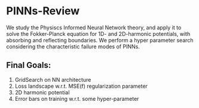 # PINNs-Review
We study the Physiscs Informed Neural Network theory, and apply it to solve the Fokker-Planck equation for 1D- and 2D-harmonic potentials, with absorbing and reflecting boundaries. We perform a hyper parameter search considering the characteristic failure modes of PINNs.
## Final Goals:
1) GridSearch on NN architecture
2) Loss landscape w.r.t. MSE(f) regularization parameter
3) 2D harmonic potential
4) Error bars on training w.r.t. some hyper-parameter
